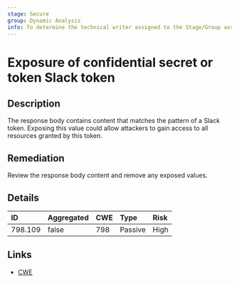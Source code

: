 ```yaml
---
stage: Secure
group: Dynamic Analysis
info: To determine the technical writer assigned to the Stage/Group associated with this page, see https://handbook.gitlab.com/handbook/product/ux/technical-writing/#assignments
---
```


# Exposure of confidential secret or token Slack token

## Description

The response body contains content that matches the pattern of a Slack token.
Exposing this value could allow attackers to gain access to all resources granted by this token.

## Remediation

Review the response body content and remove any exposed values.

## Details

| ID | Aggregated | CWE | Type | Risk |
|:---|:--------|:--------|:--------|:--------|
| 798.109 | false | 798 | Passive | High |

## Links

- [CWE](https://cwe.mitre.org/data/definitions/798.html)
